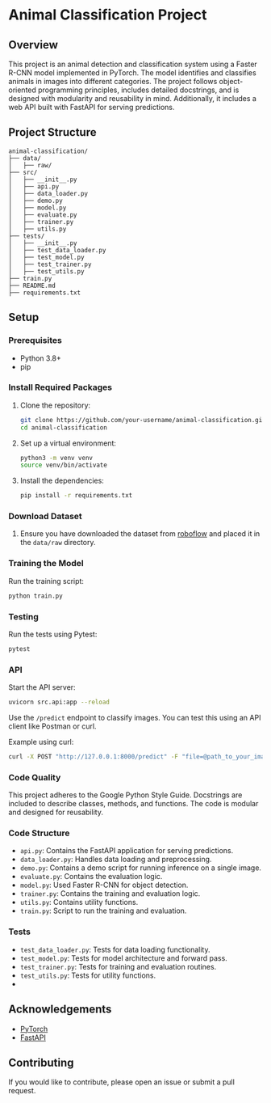# Animal Classification Project

## Overview
This project is an animal detection and classification system using a Faster R-CNN model implemented in PyTorch. The model identifies and classifies animals in images into different categories. The project follows object-oriented programming principles, includes detailed docstrings, and is designed with modularity and reusability in mind. Additionally, it includes a web API built with FastAPI for serving predictions.
## Project Structure
```
animal-classification/
├── data/
│   ├── raw/
├── src/
│   ├── __init__.py
│   ├── api.py
│   ├── data_loader.py
│   ├── demo.py
│   ├── model.py
│   ├── evaluate.py
│   ├── trainer.py
│   ├── utils.py
├── tests/
│   ├── __init__.py
│   ├── test_data_loader.py
│   ├── test_model.py
│   ├── test_trainer.py
│   ├── test_utils.py
├── train.py
├── README.md
├── requirements.txt
```

## Setup
### Prerequisites
- Python 3.8+
- pip

### Install Required Packages
1. Clone the repository:
    ```bash
    git clone https://github.com/your-username/animal-classification.git
    cd animal-classification
    ```

2. Set up a virtual environment:
    ```bash
    python3 -m venv venv
    source venv/bin/activate
    ```

3. Install the dependencies:
    ```bash
    pip install -r requirements.txt
    ```

### Download Dataset
1. Ensure you have downloaded the dataset from [roboflow](https://universe.roboflow.com/wild-animals-datasets/tawiri-02/dataset/3) and placed it in the `data/raw` directory.

### Training the Model
Run the training script:
```bash
python train.py
```

### Testing
Run the tests using Pytest:
```bash
pytest
```

### API
Start the API server:
```bash
uvicorn src.api:app --reload
```

Use the `/predict` endpoint to classify images. You can test this using an API client like Postman or curl.

Example using curl:
```bash
curl -X POST "http://127.0.0.1:8000/predict" -F "file=@path_to_your_image.jpg"
```

### Code Quality
This project adheres to the Google Python Style Guide. Docstrings are included to describe classes, methods, and functions. The code is modular and designed for reusability.

### Code Structure
- `api.py`: Contains the FastAPI application for serving predictions.
- `data_loader.py`: Handles data loading and preprocessing.
- `demo.py`: Contains a demo script for running inference on a single image.
- `evaluate.py`: Contains the evaluation logic.
- `model.py`: Used Faster R-CNN for object detection.
- `trainer.py`: Contains the training and evaluation logic.
- `utils.py`: Contains utility functions.
- `train.py`: Script to run the training and evaluation.

### Tests
- `test_data_loader.py`: Tests for data loading functionality.
- `test_model.py`: Tests for model architecture and forward pass.
- `test_trainer.py`: Tests for training and evaluation routines.
- `test_utils.py`: Tests for utility functions.
- 
## Acknowledgements
- [PyTorch](https://pytorch.org/)
- [FastAPI](https://fastapi.tiangolo.com/)

## Contributing
If you would like to contribute, please open an issue or submit a pull request.
